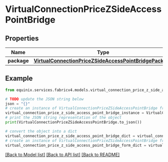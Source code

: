# VirtualConnectionPriceZSideAccessPointBridge


## Properties

Name | Type | Description | Notes
------------ | ------------- | ------------- | -------------
**package** | [**VirtualConnectionPriceZSideAccessPointBridgePackage**](VirtualConnectionPriceZSideAccessPointBridgePackage.md) |  | [optional] 

## Example

```python
from equinix.services.fabricv4.models.virtual_connection_price_z_side_access_point_bridge import VirtualConnectionPriceZSideAccessPointBridge

# TODO update the JSON string below
json = "{}"
# create an instance of VirtualConnectionPriceZSideAccessPointBridge from a JSON string
virtual_connection_price_z_side_access_point_bridge_instance = VirtualConnectionPriceZSideAccessPointBridge.from_json(json)
# print the JSON string representation of the object
print(VirtualConnectionPriceZSideAccessPointBridge.to_json())

# convert the object into a dict
virtual_connection_price_z_side_access_point_bridge_dict = virtual_connection_price_z_side_access_point_bridge_instance.to_dict()
# create an instance of VirtualConnectionPriceZSideAccessPointBridge from a dict
virtual_connection_price_z_side_access_point_bridge_form_dict = virtual_connection_price_z_side_access_point_bridge.from_dict(virtual_connection_price_z_side_access_point_bridge_dict)
```
[[Back to Model list]](../README.md#documentation-for-models) [[Back to API list]](../README.md#documentation-for-api-endpoints) [[Back to README]](../README.md)


